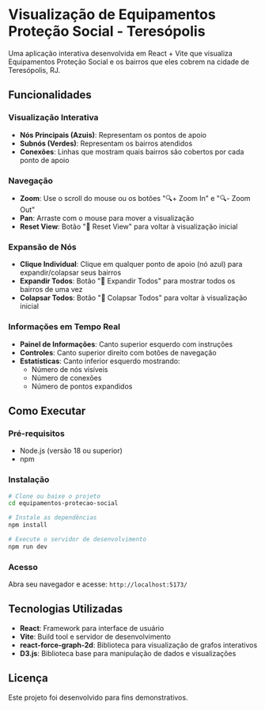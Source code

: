 # Visualização de Equipamentos Proteção Social - Teresópolis

Uma aplicação interativa desenvolvida em React + Vite que visualiza Equipamentos Proteção Social e os bairros que eles cobrem na cidade de Teresópolis, RJ.

## Funcionalidades

### Visualização Interativa
- **Nós Principais (Azuis)**: Representam os pontos de apoio
- **Subnós (Verdes)**: Representam os bairros atendidos
- **Conexões**: Linhas que mostram quais bairros são cobertos por cada ponto de apoio

### Navegação
- **Zoom**: Use o scroll do mouse ou os botões "🔍+ Zoom In" e "🔍- Zoom Out"
- **Pan**: Arraste com o mouse para mover a visualização
- **Reset View**: Botão "🎯 Reset View" para voltar à visualização inicial

### Expansão de Nós
- **Clique Individual**: Clique em qualquer ponto de apoio (nó azul) para expandir/colapsar seus bairros
- **Expandir Todos**: Botão "📂 Expandir Todos" para mostrar todos os bairros de uma vez
- **Colapsar Todos**: Botão "📁 Colapsar Todos" para voltar à visualização inicial

### Informações em Tempo Real
- **Painel de Informações**: Canto superior esquerdo com instruções
- **Controles**: Canto superior direito com botões de navegação
- **Estatísticas**: Canto inferior esquerdo mostrando:
  - Número de nós visíveis
  - Número de conexões
  - Número de pontos expandidos

## Como Executar

### Pré-requisitos
- Node.js (versão 18 ou superior)
- npm

### Instalação
```bash
# Clone ou baixe o projeto
cd equipamentos-protecao-social

# Instale as dependências
npm install

# Execute o servidor de desenvolvimento
npm run dev
```

### Acesso
Abra seu navegador e acesse: `http://localhost:5173/`

## Tecnologias Utilizadas

- **React**: Framework para interface de usuário
- **Vite**: Build tool e servidor de desenvolvimento
- **react-force-graph-2d**: Biblioteca para visualização de grafos interativos
- **D3.js**: Biblioteca base para manipulação de dados e visualizações

## Licença

Este projeto foi desenvolvido para fins demonstrativos.
